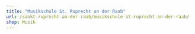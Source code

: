 ```yaml
---
title: "Musikschule St. Ruprecht an der Raab"
url: /sankt-ruprecht-an-der-raab/musikschule-st-ruprecht-an-der-raab/
shop: Musik
---
```

